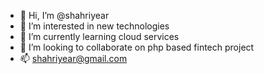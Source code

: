 - 👋 Hi, I’m @shahriyear
- 👀 I’m interested in new technologies
- 🌱 I’m currently learning cloud services
- 💞️ I’m looking to collaborate on php based fintech project
- 📫 shahriyear@gmail.com

<!---
shahriyear/shahriyear is a ✨ special ✨ repository because its `README.md` (this file) appears on your GitHub profile.
You can click the Preview link to take a look at your changes.
--->
